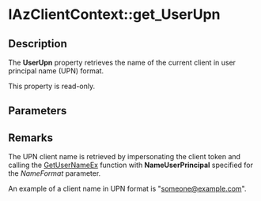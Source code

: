 # IAzClientContext::get_UserUpn

## Description

The **UserUpn** property retrieves the name of the current client in user principal name (UPN) format.

This property is read-only.

## Parameters

## Remarks

The UPN client name is retrieved by impersonating the client token and calling the [GetUserNameEx](https://learn.microsoft.com/windows/desktop/api/secext/nf-secext-getusernameexa) function with **NameUserPrincipal** specified for the *NameFormat* parameter.

An example of a client name in UPN format is "someone@example.com".